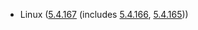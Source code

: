 - Linux ([5.4.167](https://lwn.net/Articles/879025) (includes [5.4.166](https://lwn.net/Articles/878900), [5.4.165](https://lwn.net/Articles/878633)))
